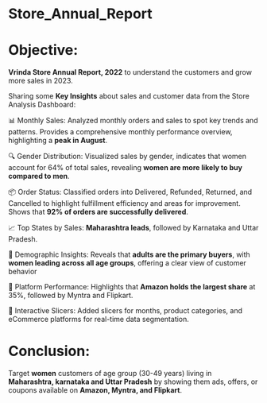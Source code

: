 # Store_Annual_Report
# Objective:
**Vrinda Store Annual Report, 2022** to understand the customers and grow more sales in 2023.

Sharing some **Key Insights** about sales and customer data from the Store Analysis Dashboard:

📊 Monthly Sales: Analyzed monthly orders and sales to spot key trends and patterns. Provides a comprehensive monthly performance overview, highlighting a **peak in August**.

🔍 Gender Distribution: Visualized sales by gender, indicates that women account for 64% of total sales, revealing **women are more likely to buy compared to men**.

📦 Order Status: Classified orders into Delivered, Refunded, Returned, and Cancelled to highlight fulfillment efficiency and areas for improvement. Shows that **92% of orders are successfully delivered**.

📈 Top States by Sales: **Maharashtra leads**, followed by Karnataka and Uttar Pradesh.

👥 Demographic Insights: Reveals that **adults are the primary buyers**, with **women leading across all age groups**, offering a clear view of customer behavior

🛒 Platform Performance: Highlights that **Amazon holds the largest share** at 35%, followed by Myntra and Flipkart.

🔄 Interactive Slicers: Added slicers for months, product categories, and eCommerce platforms for real-time data segmentation.

# Conclusion:
Target **women** customers of age group (30-49 years) living in **Maharashtra, karnataka and Uttar Pradesh** by showing them ads, offers, or coupons available on **Amazon, Myntra, and Flipkart**.

